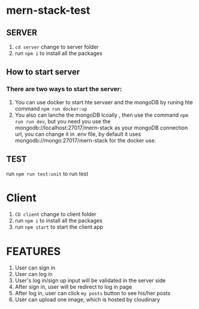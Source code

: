 # mern-stack-test

## SERVER

1. `cd server` change to server folder
2. run `npm i` to install all the packages

## How to start server

### There are two ways to start the server:

1. You can use docker to start hte servaer and the mongoDB by runing hte command `npm run docker:up`
2. You also can lanche the mongoDB lcoally , then use the command `npm run run dev`, but you need you use the mongodb://localhost:27017/mern-stack as your mongoDB connection url, you can change it in .env file, by default it uses mongodb://mongo:27017/mern-stack for the docker use.

## TEST

run `npm run test:unit` to run test

# Client

1. `CD client` change to client folder
2. run `npm i` to install all the packages
3. run `npm start` to start the client app

# FEATURES

1. User can sign in
2. User can log in
3. User's log in/sign up input will be validated in the server side
4. After sign in, user will be redirect to log in page
5. After log in, user can click `my posts` button to see his/her posts
6. User can upload one image, which is hosted by cloudinary
